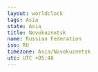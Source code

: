 ```yaml
---
layout: worldclock
tags: Asia
state: Asia
title: Novokuznetsk
name: Russian Federation
iso: RU
timezone: Asia/Novokuznetsk
utc: UTC +05:48
---
```



